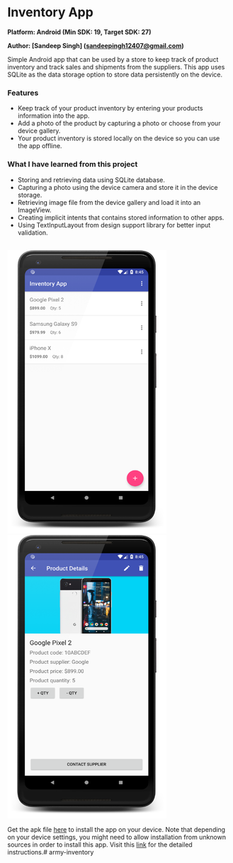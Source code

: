 # Inventory App

**Platform: Android (Min SDK: 19, Target SDK: 27)**

**Author: [Sandeep Singh] (sandeepingh12407@gmail.com)**

Simple Android app that can be used by a store to keep track of product inventory and track sales and shipments from the suppliers. This app uses SQLite as the data storage option to store data persistently on the device.



### Features
- Keep track of your product inventory by entering your products information into the app.
- Add a photo of the product by capturing a photo or choose from your device gallery.
- Your product inventory is stored locally on the device so you can use the app offline.

### What I have learned from this project
- Storing and retrieving data using SQLite database.
- Capturing a photo using the device camera and store it in the device storage.
- Retrieving image file from the device gallery and load it into an ImageView.
- Creating implicit intents that contains stored information to other apps.
- Using TextInputLayout from design support library for better input validation.

<br><img src="screenshots/screenshot_1.png" width="360" height="640" /> <img src="screenshots/screenshot_2.png" width="360" height="640" />

Get the apk file [here](https://github.com/sandeep12407/army-inventory/raw/master/app/release/inventory-app.apk) to install the app on your device. Note that depending on your device settings, you might need to allow installation from unknown sources in order to install this app. Visit this [link](https://www.androidcentral.com/unknown-sources) for the detailed instructions.# army-inventory
